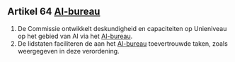 ## Artikel 64 [AI-bureau](a3.md#^aibur)

1. De Commissie ontwikkelt deskundigheid en capaciteiten op Unieniveau op het gebied van AI via het [AI-bureau](a3.md#^aibur).
2. De lidstaten faciliteren de aan het [AI-bureau](a3.md#^aibur) toevertrouwde taken, zoals weergegeven in deze verordening.